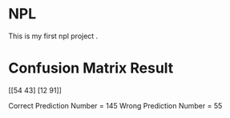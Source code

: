 # NPL
This is my first npl project .

# Confusion Matrix Result
[[54 43]
[12 91]]

Correct Prediction Number = 145
Wrong Prediction Number = 55
